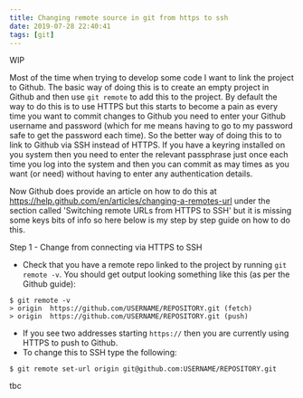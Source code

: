 ```yaml
---
title: Changing remote source in git from https to ssh
date: 2019-07-28 22:40:41
tags: [git]
---
```

WIP

Most of the time when trying to develop some code I want to link the project to Github. The basic way of doing this is to create an empty project in Github and then use `git remote` to add this to the project. By default the way to do this is to use HTTPS but this starts to become a pain as every time you want to commit changes to Github you need to enter your Github username and password (which for me means having to go to my password safe to get the password each time). So the better way of doing this to to link to Github via SSH instead of HTTPS. If you have a keyring installed on you system then you need to enter the relevant passphrase just once each time you log into the system and then you can commit as may times as you want (or need) without having to enter any authentication details.

Now Github does provide an article on how to do this at https://help.github.com/en/articles/changing-a-remotes-url under the section called 'Switching remote URLs from HTTPS to SSH' but it is missing some keys bits of info so here below is my step by step guide on how to do this.

Step 1 - Change from connecting via HTTPS to SSH
* Check that you have a remote repo linked to the project by running `git remote -v`. You should get output looking something like this (as per the Github guide):
```
$ git remote -v
> origin  https://github.com/USERNAME/REPOSITORY.git (fetch)
> origin  https://github.com/USERNAME/REPOSITORY.git (push)
```
* If you see two addresses starting `https://` then you are currently using HTTPS to push to Github.
* To change this to SSH type the following:
```
$ git remote set-url origin git@github.com:USERNAME/REPOSITORY.git
```

tbc

